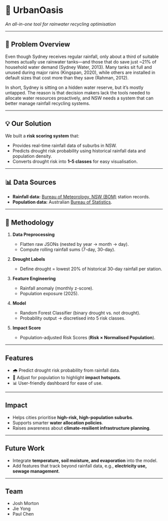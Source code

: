 # 🌱 UrbanOasis  
*An all-in-one tool for rainwater recycling optimisation*  

---

## 🚩 Problem Overview  

Even though Sydney receives regular rainfall, only about a third of suitable homes actually use rainwater tanks—and those that do save just ~21% of household water demand (Sydney Water, 2013). Many tanks sit full and unused during major rains (Kingspan, 2020), while others are installed in default sizes that cost more than they save (Rahman, 2012).  

In short, Sydney is sitting on a hidden water reserve, but it’s mostly untapped. The reason is that decision makers lack the tools needed to allocate water resources proactively, and NSW needs a system that can better manage rainfall recycling systems.  

---

## 💡 Our Solution  

We built a **risk scoring system** that:  
- Provides real-time rainfall data of suburbs in NSW.  
- Predicts drought risk probability using historical rainfall data and population density.  
- Converts drought risk into **1–5 classes** for easy visualisation.  

---

## 📊 Data Sources  

- **Rainfall data:** [Bureau of Meteorology, NSW (BOM)](http://www.bom.gov.au/) station records.  
- **Population data:** Australian [Bureau of Statistics](https://www.abs.gov.au/statistics/people/).  

---

## 🔬 Methodology  

1. **Data Preprocessing**  
   - Flatten raw JSONs (nested by year -> month -> day).  
   - Compute rolling rainfall sums (7-day, 30-day).  

2. **Drought Labels**  
   - Define drought = lowest 20% of historical 30-day rainfall per station.  

3. **Feature Engineering**  
   - Rainfall anomaly (monthly z-score).  
   - Population exposure (2025).  

4. **Model**  
   - Random Forest Classifier (binary drought vs. not drought).  
   - Probability output → discretised into 5 risk classes.  

5. **Impact Score**  
   - Population-adjusted Risk Scores (**Risk × Normalised Population**).  

---

## Features  

- 🌧 Predict drought risk probability from rainfall data.  
- 👥 Adjust for population to highlight **impact hotspots**.  
- 📊 User-friendly dashboard for ease of use.  

---

## Impact  

- Helps cities prioritise **high-risk, high-population suburbs**.  
- Supports smarter **water allocation policies**.  
- Raises awareness about **climate-resilient infrastructure planning**.  

---

## Future Work  

- Integrate **temperature, soil moisture, and evaporation** into the model.  
- Add features that track beyond rainfall data, e.g., **electricity use, sewage management**.  

---

## Team  

- Josh Morton  
- Jie Yong  
- Paul Chen  
